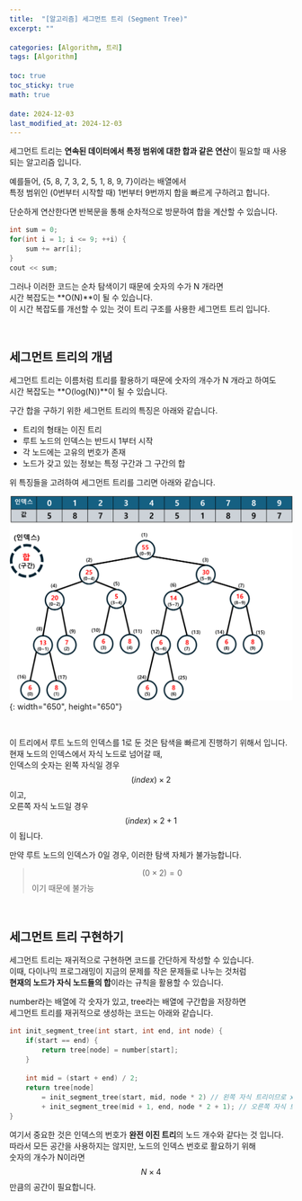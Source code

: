```yaml
---
title:  "[알고리즘] 세그먼트 트리 (Segment Tree)"
excerpt: ""

categories: [Algorithm, 트리]
tags: [Algorithm]

toc: true
toc_sticky: true
math: true
 
date: 2024-12-03
last_modified_at: 2024-12-03
---
```


세그먼트 트리는 **연속된 데이터에서 특정 범위에 대한 합과 같은 연산**이 필요할 때 사용되는 알고리즘 입니다.  

예를들어, {5, 8, 7, 3, 2, 5, 1, 8, 9, 7}이라는 배열에서  
특정 범위인 (0번부터 시작할 때) 1번부터 9번까지 합을 빠르게 구하려고 합니다.  

단순하게 연산한다면 반복문을 통해 순차적으로 방문하여 합을 계산할 수 있습니다.  

```c++
int sum = 0;
for(int i = 1; i <= 9; ++i) {
    sum += arr[i];
}
cout << sum;
```

그러나 이러한 코드는 순차 탐색이기 때문에 숫자의 수가 N 개라면  
시간 복잡도는 **O(N)**이 될 수 있습니다.  
이 시간 복잡도를 개선할 수 있는 것이 트리 구조를 사용한 세그먼트 트리 입니다.  

<br/>

## 세그먼트 트리의 개념

세그먼트 트리는 이름처럼 트리를 활용하기 때문에 숫자의 개수가 N 개라고 하여도  
시간 복잡도는 **O(log(N))**이 될 수 있습니다.  

구간 합을 구하기 위한 세그먼트 트리의 특징은 아래와 같습니다.  

* 트리의 형태는 이진 트리  
* 루트 노드의 인덱스는 반드시 1부터 시작
* 각 노드에는 고유의 번호가 존재  
* 노드가 갖고 있는 정보는 특정 구간과 그 구간의 합  

위 특징들을 고려하여 세그먼트 트리를 그리면 아래와 같습니다.  

![ST](/assets/img/Algorithm/SegmentTree_01.png){: width="650", height="650"}  

<br/>

이 트리에서 루트 노드의 인덱스를 1로 둔 것은 탐색을 빠르게 진행하기 위해서 입니다.  
현재 노드의 인덱스에서 자식 노드로 넘어갈 때,  
인덱스의 숫자는 왼쪽 자식일 경우 $$(index) \times 2$$이고,  
오른쪽 자식 노드일 경우 $$(index) \times 2 + 1$$이 됩니다.  

만약 루트 노드의 인덱스가 0일 경우, 이러한 탐색 자체가 불가능합니다.  
> $$(0 \times 2) = 0$$이기 때문에 불가능

<br/>

## 세그먼트 트리 구현하기

세그먼트 트리는 재귀적으로 구현하면 코드를 간단하게 작성할 수 있습니다.  
이때, 다이나믹 프로그래밍이 지금의 문제를 작은 문제들로 나누는 것처럼  
**현재의 노드가 자식 노드들의 합**이라는 규칙을 활용할 수 있습니다.  

number라는 배열에 각 숫자가 있고, tree라는 배열에 구간합을 저장하면  
세그먼트 트리를 재귀적으로 생성하는 코드는 아래와 같습니다.  

```c++
int init_segment_tree(int start, int end, int node) {
    if(start == end) {
        return tree[node] = number[start];
    }

    int mid = (start + end) / 2;
    return tree[node]
        = init_segment_tree(start, mid, node * 2) // 왼쪽 자식 트리이므로 x 2
        + init_segment_tree(mid + 1, end, node * 2 + 1); // 오른쪽 자식 트리이므로 x 2 + 1
}
```

여기서 중요한 것은 인덱스의 번호가 **완전 이진 트리**의 노드 개수와 같다는 것 입니다.  
따라서 모든 공간을 사용하지는 않지만, 노드의 인덱스 번호로 활요하기 위해  
숫자의 개수가 N이라면 $$N \times 4$$ 만큼의 공간이 필요합니다.  
